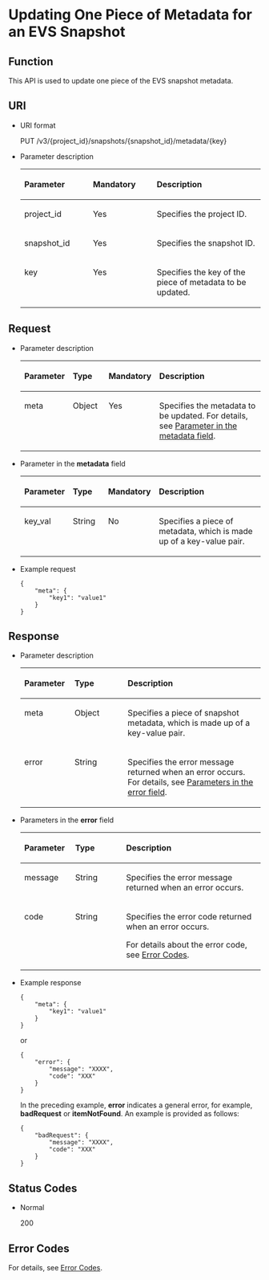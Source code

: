 # Updating One Piece of Metadata for an EVS Snapshot<a name="evs_04_3064"></a>

## Function<a name="section4805694511340"></a>

This API is used to update one piece of the EVS snapshot metadata.

## URI<a name="section268627411340"></a>

-   URI format

    PUT /v3/\{project\_id\}/snapshots/\{snapshot\_id\}/metadata/\{key\}

-   Parameter description

    <a name="table5655293911340"></a>
    <table><thead align="left"><tr id="row4718979611340"><th class="cellrowborder" valign="top" width="28.57%" id="mcps1.1.4.1.1"><p id="p6427715211340"><a name="p6427715211340"></a><a name="p6427715211340"></a>Parameter</p>
    </th>
    <th class="cellrowborder" valign="top" width="26.529999999999998%" id="mcps1.1.4.1.2"><p id="p3906685711340"><a name="p3906685711340"></a><a name="p3906685711340"></a>Mandatory</p>
    </th>
    <th class="cellrowborder" valign="top" width="44.9%" id="mcps1.1.4.1.3"><p id="p1029885411340"><a name="p1029885411340"></a><a name="p1029885411340"></a>Description</p>
    </th>
    </tr>
    </thead>
    <tbody><tr id="row2890086411340"><td class="cellrowborder" valign="top" width="28.57%" headers="mcps1.1.4.1.1 "><p id="p5926863811340"><a name="p5926863811340"></a><a name="p5926863811340"></a>project_id</p>
    </td>
    <td class="cellrowborder" valign="top" width="26.529999999999998%" headers="mcps1.1.4.1.2 "><p id="p3603037711340"><a name="p3603037711340"></a><a name="p3603037711340"></a>Yes</p>
    </td>
    <td class="cellrowborder" valign="top" width="44.9%" headers="mcps1.1.4.1.3 "><p id="p3277940011340"><a name="p3277940011340"></a><a name="p3277940011340"></a>Specifies the project ID.</p>
    </td>
    </tr>
    <tr id="row2657914711340"><td class="cellrowborder" valign="top" width="28.57%" headers="mcps1.1.4.1.1 "><p id="p542726811340"><a name="p542726811340"></a><a name="p542726811340"></a>snapshot_id</p>
    </td>
    <td class="cellrowborder" valign="top" width="26.529999999999998%" headers="mcps1.1.4.1.2 "><p id="p3695552511340"><a name="p3695552511340"></a><a name="p3695552511340"></a>Yes</p>
    </td>
    <td class="cellrowborder" valign="top" width="44.9%" headers="mcps1.1.4.1.3 "><p id="p4060754311340"><a name="p4060754311340"></a><a name="p4060754311340"></a>Specifies the snapshot ID.</p>
    </td>
    </tr>
    <tr id="row2758984514653"><td class="cellrowborder" valign="top" width="28.57%" headers="mcps1.1.4.1.1 "><p id="p2018501114653"><a name="p2018501114653"></a><a name="p2018501114653"></a>key</p>
    </td>
    <td class="cellrowborder" valign="top" width="26.529999999999998%" headers="mcps1.1.4.1.2 "><p id="p2437320514653"><a name="p2437320514653"></a><a name="p2437320514653"></a>Yes</p>
    </td>
    <td class="cellrowborder" valign="top" width="44.9%" headers="mcps1.1.4.1.3 "><p id="p2807261214653"><a name="p2807261214653"></a><a name="p2807261214653"></a>Specifies the key of the piece of metadata to be updated.</p>
    </td>
    </tr>
    </tbody>
    </table>


## Request<a name="section87667311340"></a>

-   Parameter description

    <a name="evs_04_2101_table31588048"></a>
    <table><thead align="left"><tr id="evs_04_2101_row57330849"><th class="cellrowborder" valign="top" width="17.49%" id="mcps1.1.5.1.1"><p id="evs_04_2101_p13287175"><a name="evs_04_2101_p13287175"></a><a name="evs_04_2101_p13287175"></a>Parameter</p>
    </th>
    <th class="cellrowborder" valign="top" width="15.22%" id="mcps1.1.5.1.2"><p id="evs_04_2101_p2519427"><a name="evs_04_2101_p2519427"></a><a name="evs_04_2101_p2519427"></a>Type</p>
    </th>
    <th class="cellrowborder" valign="top" width="17.299999999999997%" id="mcps1.1.5.1.3"><p id="evs_04_2101_p2747002"><a name="evs_04_2101_p2747002"></a><a name="evs_04_2101_p2747002"></a>Mandatory</p>
    </th>
    <th class="cellrowborder" valign="top" width="49.99%" id="mcps1.1.5.1.4"><p id="evs_04_2101_p21180630"><a name="evs_04_2101_p21180630"></a><a name="evs_04_2101_p21180630"></a>Description</p>
    </th>
    </tr>
    </thead>
    <tbody><tr id="evs_04_2101_row53167494153413"><td class="cellrowborder" valign="top" width="17.49%" headers="mcps1.1.5.1.1 "><p id="evs_04_2101_p11599783153413"><a name="evs_04_2101_p11599783153413"></a><a name="evs_04_2101_p11599783153413"></a>meta</p>
    </td>
    <td class="cellrowborder" valign="top" width="15.22%" headers="mcps1.1.5.1.2 "><p id="evs_04_2101_p58405153413"><a name="evs_04_2101_p58405153413"></a><a name="evs_04_2101_p58405153413"></a>Object</p>
    </td>
    <td class="cellrowborder" valign="top" width="17.299999999999997%" headers="mcps1.1.5.1.3 "><p id="evs_04_2101_p4730855153413"><a name="evs_04_2101_p4730855153413"></a><a name="evs_04_2101_p4730855153413"></a>Yes</p>
    </td>
    <td class="cellrowborder" valign="top" width="49.99%" headers="mcps1.1.5.1.4 "><p id="evs_04_2101_p47654998153413"><a name="evs_04_2101_p47654998153413"></a><a name="evs_04_2101_p47654998153413"></a>Specifies the metadata to be updated. For details, see <a href="#evs_04_2101_li54973602211845">Parameter in the metadata field</a>.</p>
    </td>
    </tr>
    </tbody>
    </table>

-   <a name="evs_04_2101_li54973602211845"></a>Parameter in the  **metadata**  field

    <a name="evs_04_2101_table32717123212358"></a>
    <table><thead align="left"><tr id="evs_04_2101_row2280240212358"><th class="cellrowborder" valign="top" width="17.49%" id="mcps1.1.5.1.1"><p id="evs_04_2101_p50481723212358"><a name="evs_04_2101_p50481723212358"></a><a name="evs_04_2101_p50481723212358"></a>Parameter</p>
    </th>
    <th class="cellrowborder" valign="top" width="15.22%" id="mcps1.1.5.1.2"><p id="evs_04_2101_p62487767212358"><a name="evs_04_2101_p62487767212358"></a><a name="evs_04_2101_p62487767212358"></a>Type</p>
    </th>
    <th class="cellrowborder" valign="top" width="17.48%" id="mcps1.1.5.1.3"><p id="evs_04_2101_p28344363212358"><a name="evs_04_2101_p28344363212358"></a><a name="evs_04_2101_p28344363212358"></a>Mandatory</p>
    </th>
    <th class="cellrowborder" valign="top" width="49.81%" id="mcps1.1.5.1.4"><p id="evs_04_2101_p14192096212358"><a name="evs_04_2101_p14192096212358"></a><a name="evs_04_2101_p14192096212358"></a>Description</p>
    </th>
    </tr>
    </thead>
    <tbody><tr id="evs_04_2101_row8709150212358"><td class="cellrowborder" valign="top" width="17.49%" headers="mcps1.1.5.1.1 "><p id="evs_04_2101_p34352524212358"><a name="evs_04_2101_p34352524212358"></a><a name="evs_04_2101_p34352524212358"></a>key_val</p>
    </td>
    <td class="cellrowborder" valign="top" width="15.22%" headers="mcps1.1.5.1.2 "><p id="evs_04_2101_p31091026212358"><a name="evs_04_2101_p31091026212358"></a><a name="evs_04_2101_p31091026212358"></a>String</p>
    </td>
    <td class="cellrowborder" valign="top" width="17.48%" headers="mcps1.1.5.1.3 "><p id="evs_04_2101_p35345177212358"><a name="evs_04_2101_p35345177212358"></a><a name="evs_04_2101_p35345177212358"></a>No</p>
    </td>
    <td class="cellrowborder" valign="top" width="49.81%" headers="mcps1.1.5.1.4 "><p id="evs_04_2101_p44387080212358"><a name="evs_04_2101_p44387080212358"></a><a name="evs_04_2101_p44387080212358"></a>Specifies a piece of metadata, which is made up of a key-value pair.</p>
    </td>
    </tr>
    </tbody>
    </table>

-   Example request

    ```
    {
        "meta": {
            "key1": "value1"
        }
    }
    ```


## Response<a name="section5147449911340"></a>

-   Parameter description

    <a name="evs_04_2101_table11977025201856"></a>
    <table><thead align="left"><tr id="evs_04_2101_row8102228201856"><th class="cellrowborder" valign="top" width="20.93%" id="mcps1.1.4.1.1"><p id="evs_04_2101_p10767936126"><a name="evs_04_2101_p10767936126"></a><a name="evs_04_2101_p10767936126"></a>Parameter</p>
    </th>
    <th class="cellrowborder" valign="top" width="22.09%" id="mcps1.1.4.1.2"><p id="evs_04_2101_p3642697315541"><a name="evs_04_2101_p3642697315541"></a><a name="evs_04_2101_p3642697315541"></a>Type</p>
    </th>
    <th class="cellrowborder" valign="top" width="56.98%" id="mcps1.1.4.1.3"><p id="evs_04_2101_p17319263201856"><a name="evs_04_2101_p17319263201856"></a><a name="evs_04_2101_p17319263201856"></a>Description</p>
    </th>
    </tr>
    </thead>
    <tbody><tr id="evs_04_2101_row60683035201856"><td class="cellrowborder" valign="top" width="20.93%" headers="mcps1.1.4.1.1 "><p id="evs_04_2101_p16378828201856"><a name="evs_04_2101_p16378828201856"></a><a name="evs_04_2101_p16378828201856"></a>meta</p>
    </td>
    <td class="cellrowborder" valign="top" width="22.09%" headers="mcps1.1.4.1.2 "><p id="evs_04_2101_p6490369115541"><a name="evs_04_2101_p6490369115541"></a><a name="evs_04_2101_p6490369115541"></a>Object</p>
    </td>
    <td class="cellrowborder" valign="top" width="56.98%" headers="mcps1.1.4.1.3 "><p id="evs_04_2101_p20205612201856"><a name="evs_04_2101_p20205612201856"></a><a name="evs_04_2101_p20205612201856"></a>Specifies a piece of snapshot metadata, which is made up of a key-value pair.</p>
    </td>
    </tr>
    <tr id="evs_04_2101_row6728134181412"><td class="cellrowborder" valign="top" width="20.93%" headers="mcps1.1.4.1.1 "><p id="evs_04_2101_p129522216412"><a name="evs_04_2101_p129522216412"></a><a name="evs_04_2101_p129522216412"></a>error</p>
    </td>
    <td class="cellrowborder" valign="top" width="22.09%" headers="mcps1.1.4.1.2 "><p id="evs_04_2101_p1595262111415"><a name="evs_04_2101_p1595262111415"></a><a name="evs_04_2101_p1595262111415"></a>String</p>
    </td>
    <td class="cellrowborder" valign="top" width="56.98%" headers="mcps1.1.4.1.3 "><p id="evs_04_2101_p109527215417"><a name="evs_04_2101_p109527215417"></a><a name="evs_04_2101_p109527215417"></a>Specifies the error message returned when an error occurs. For details, see <a href="#evs_04_2101_li0419202382514">Parameters in the error field</a>.</p>
    </td>
    </tr>
    </tbody>
    </table>

-   <a name="evs_04_2101_li0419202382514"></a>Parameters in the  **error**  field

    <a name="evs_04_2101_evs_04_2013_table15441099103019"></a>
    <table><thead align="left"><tr id="evs_04_2101_evs_04_2013_row54094047103019"><th class="cellrowborder" valign="top" width="21.17788221177882%" id="mcps1.1.4.1.1"><p id="evs_04_2101_evs_04_2013_p19541716103019"><a name="evs_04_2101_evs_04_2013_p19541716103019"></a><a name="evs_04_2101_evs_04_2013_p19541716103019"></a>Parameter</p>
    </th>
    <th class="cellrowborder" valign="top" width="21.17788221177882%" id="mcps1.1.4.1.2"><p id="evs_04_2101_evs_04_2013_p39375186103019"><a name="evs_04_2101_evs_04_2013_p39375186103019"></a><a name="evs_04_2101_evs_04_2013_p39375186103019"></a>Type</p>
    </th>
    <th class="cellrowborder" valign="top" width="57.64423557644236%" id="mcps1.1.4.1.3"><p id="evs_04_2101_evs_04_2013_p38578950103019"><a name="evs_04_2101_evs_04_2013_p38578950103019"></a><a name="evs_04_2101_evs_04_2013_p38578950103019"></a>Description</p>
    </th>
    </tr>
    </thead>
    <tbody><tr id="evs_04_2101_evs_04_2013_row59401790103019"><td class="cellrowborder" valign="top" width="21.17788221177882%" headers="mcps1.1.4.1.1 "><p id="evs_04_2101_evs_04_2013_p46815658103019"><a name="evs_04_2101_evs_04_2013_p46815658103019"></a><a name="evs_04_2101_evs_04_2013_p46815658103019"></a>message</p>
    </td>
    <td class="cellrowborder" valign="top" width="21.17788221177882%" headers="mcps1.1.4.1.2 "><p id="evs_04_2101_evs_04_2013_p33971979103019"><a name="evs_04_2101_evs_04_2013_p33971979103019"></a><a name="evs_04_2101_evs_04_2013_p33971979103019"></a>String</p>
    </td>
    <td class="cellrowborder" valign="top" width="57.64423557644236%" headers="mcps1.1.4.1.3 "><p id="evs_04_2101_evs_04_2013_p21623243103019"><a name="evs_04_2101_evs_04_2013_p21623243103019"></a><a name="evs_04_2101_evs_04_2013_p21623243103019"></a>Specifies the error message returned when an error occurs.</p>
    </td>
    </tr>
    <tr id="evs_04_2101_evs_04_2013_row60391466103019"><td class="cellrowborder" valign="top" width="21.17788221177882%" headers="mcps1.1.4.1.1 "><p id="evs_04_2101_evs_04_2013_p59870541103019"><a name="evs_04_2101_evs_04_2013_p59870541103019"></a><a name="evs_04_2101_evs_04_2013_p59870541103019"></a>code</p>
    </td>
    <td class="cellrowborder" valign="top" width="21.17788221177882%" headers="mcps1.1.4.1.2 "><p id="evs_04_2101_evs_04_2013_p17675690103019"><a name="evs_04_2101_evs_04_2013_p17675690103019"></a><a name="evs_04_2101_evs_04_2013_p17675690103019"></a>String</p>
    </td>
    <td class="cellrowborder" valign="top" width="57.64423557644236%" headers="mcps1.1.4.1.3 "><p id="evs_04_2101_evs_04_2013_p6087468103019"><a name="evs_04_2101_evs_04_2013_p6087468103019"></a><a name="evs_04_2101_evs_04_2013_p6087468103019"></a>Specifies the error code returned when an error occurs.</p>
    <p id="evs_04_2101_evs_04_2013_p54787218103019"><a name="evs_04_2101_evs_04_2013_p54787218103019"></a><a name="evs_04_2101_evs_04_2013_p54787218103019"></a>For details about the error code, see <a href="error-codes.md">Error Codes</a>.</p>
    </td>
    </tr>
    </tbody>
    </table>

-   Example response

    ```
    {
        "meta": {
            "key1": "value1"
        }
    }
    ```

    or

    ```
    {
        "error": {
            "message": "XXXX", 
            "code": "XXX"
        }
    }
    ```

    In the preceding example,  **error**  indicates a general error, for example,  **badRequest**  or  **itemNotFound**. An example is provided as follows:

    ```
    {
        "badRequest": {
            "message": "XXXX", 
            "code": "XXX"
        }
    }
    ```


## Status Codes<a name="section1751558211340"></a>

-   Normal

    200


## Error Codes<a name="section431317151242"></a>

For details, see  [Error Codes](error-codes.md).


